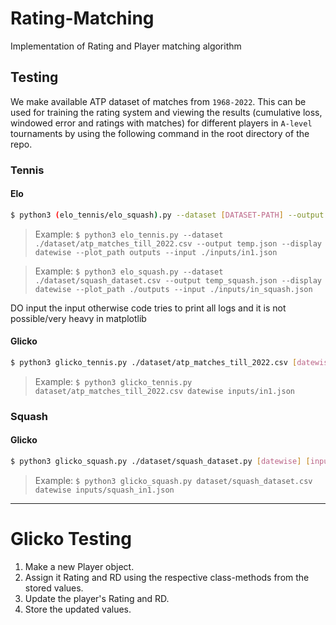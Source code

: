 # Rating-Matching
Implementation of Rating and Player matching algorithm 

## Testing 

We make available ATP dataset of matches from `1968-2022`. This can be used for training the rating system and viewing the results (cumulative loss, windowed error and ratings with matches) for different players in `A-level` tournaments by using the following command in the root directory of the repo. 

### Tennis

#### Elo
```sh
$ python3 (elo_tennis/elo_squash).py --dataset [DATASET-PATH] --output [JSON-OUTPUT-FILEPATH] --display [datewise/matchwise] --plot_path [OUTPUT-DIRECTORY for PLOTTING (dont write the last '/') (optional)] --input [INPUTS (if any)]
```

> Example: `$ python3 elo_tennis.py --dataset ./dataset/atp_matches_till_2022.csv --output temp.json --display datewise --plot_path outputs --input ./inputs/in1.json`

> Example: `$ python3 elo_squash.py --dataset ./dataset/squash_dataset.csv --output temp_squash.json --display datewise --plot_path ./outputs --input ./inputs/in_squash.json`

DO input the input otherwise code tries to print all logs and it is not possible/very heavy in matplotlib 
#### Glicko
```sh
$ python3 glicko_tennis.py ./dataset/atp_matches_till_2022.csv [datewise] [input_file]
```
> Example: `$ python3 glicko_tennis.py dataset/atp_matches_till_2022.csv datewise inputs/in1.json`

### Squash

#### Glicko
```sh
$ python3 glicko_squash.py ./dataset/squash_dataset.py [datewise] [input_file]
```
> Example: `$ python3 glicko_squash.py dataset/squash_dataset.csv datewise inputs/squash_in1.json`

***
# Glicko Testing
1. Make a new Player object.
2. Assign it Rating and RD using the respective class-methods from the stored values.
3. Update the player's Rating and RD.
4. Store the updated values.

